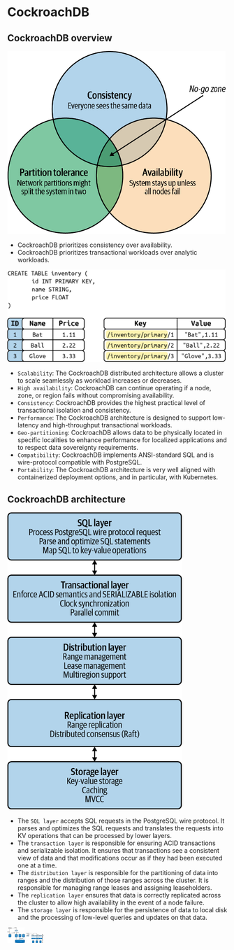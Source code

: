 # CockroachDB

## CockroachDB overview

<p float="left">
    <img src="pix/cap.png" width="500" />
</p>

* CockroachDB prioritizes consistency over availability.
* CockroachDB prioritizes transactional workloads over analytic workloads.

<p float="left">
    <img src="pix/kv_mappings.png" width="500" />
</p>

* `Scalability`: The CockroachDB distributed architecture allows a cluster to scale seamlessly as workload increases or decreases.
* `High availability`: CockroachDB can continue operating if a node, zone, or region fails without compromising availability.
* `Consistency`: CockroachDB provides the highest practical level of transactional isolation and consistency.
* `Performance`: The CockroachDB architecture is designed to support low-latency and high-throughput transactional workloads.
* `Geo-partitioning`: CockroachDB allows data to be physically located in specific localities to enhance performance for localized applications and to respect data sovereignty requirements.
* `Compatibility`: CockroachDB implements ANSI-standard SQL and is wire-protocol compatible with PostgreSQL.
* `Portability`: The CockroachDB architecture is very well aligned with containerized deployment options, and in particular, with Kubernetes. 

## CockroachDB architecture

<p float="left">
    <img src="pix/layered_process.png" width="400" />
</p>

* The `SQL layer` accepts SQL requests in the PostgreSQL wire protocol. It parses and optimizes the SQL requests and translates the requests into KV operations that can be processed by lower layers.
* The `transaction layer` is responsible for ensuring ACID transactions and serializable isolation. It ensures that transactions see a consistent view of data and that modifications occur as if they had been executed one at a time.
* The `distribution layer` is responsible for the partitioning of data into ranges and the distribution of those ranges across the cluster. It is responsible for managing range leases and assigning leaseholders.
* The `replication layer` ensures that data is correctly replicated across the cluster to allow high availability in the event of a node failure.
* The `storage layer` is responsible for the persistence of data to local disk and the processing of low-level queries and updates on that data.

<p float="left">
    <img src="pix/lsm_writes.png" width="40" />
    <img src="pix/lsm_reads.png" width="40" />
</p>
